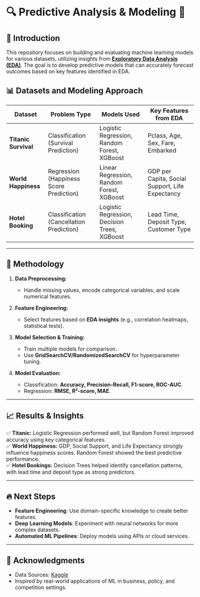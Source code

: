 # 🔍 Predictive Analysis & Modeling 🚀

## 📌 Introduction  
This repository focuses on building and evaluating machine learning models for various datasets, utilizing insights from [**Exploratory Data Analysis (EDA)**](https://github.com/navya99g/Exploration_Data_Analysis/tree/main). The goal is to develop predictive models that can accurately forecast outcomes based on key features identified in EDA.  

## 📊 Datasets and Modeling Approach  

| Dataset                  | Problem Type           | Models Used                           | Key Features from EDA |
|--------------------------|-----------------------|--------------------------------------|-----------------------|
| **Titanic Survival**     | Classification (Survival Prediction) | Logistic Regression, Random Forest, XGBoost | Pclass, Age, Sex, Fare, Embarked |
| **World Happiness**      | Regression (Happiness Score Prediction) | Linear Regression, Random Forest, XGBoost | GDP per Capita, Social Support, Life Expectancy |
| **Hotel Booking**        | Classification (Cancellation Prediction) | Logistic Regression, Decision Trees, XGBoost | Lead Time, Deposit Type, Customer Type |

---

## 📌 Methodology  
1. **Data Preprocessing:**  
   - Handle missing values, encode categorical variables, and scale numerical features.  
2. **Feature Engineering:**  
   - Select features based on **EDA insights** (e.g., correlation heatmaps, statistical tests).  

3. **Model Selection & Training:**  
   - Train multiple models for comparison.  
   - Use **GridSearchCV/RandomizedSearchCV** for hyperparameter tuning.  

4. **Model Evaluation:**  
   - Classification: **Accuracy, Precision-Recall, F1-score, ROC-AUC**.  
   - Regression: **RMSE, R²-score, MAE**.  

---

## 📈 Results & Insights  
✅ **Titanic:** Logistic Regression performed well, but Random Forest improved accuracy using key categorical features.  
✅ **World Happiness:** GDP, Social Support, and Life Expectancy strongly influence happiness scores. Random Forest showed the best predictive performance.  
✅ **Hotel Bookings:** Decision Trees helped identify cancellation patterns, with lead time and deposit type as strong predictors.  

---

## 🔥 Next Steps  
- **Feature Engineering**: Use domain-specific knowledge to create better features.  
- **Deep Learning Models**: Experiment with neural networks for more complex datasets.  
- **Automated ML Pipelines**: Deploy models using APIs or cloud services.

---

## 📌 Acknowledgments
- Data Sources: [Kaggle](https://www.kaggle.com) 
- Inspired by real-world applications of ML in business, policy, and competition settings.


